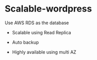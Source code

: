# Scalable-wordpress

Use AWS RDS as the database

- Scalable using Read Replica

- Auto backup

- Highly available using multi AZ 